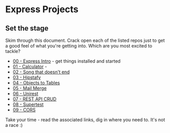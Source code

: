 # Express Projects

## Set the stage

Skim through this document. Crack open each of the listed repos just to get a good feel of what you're getting into. Which are you most excited to tackle?

- [00 - Express Intro](00-express-intro/README.md) - get things installed and started
- [01 - Calculator](01-calculator/README.md) -
- [02 - Song that doesn't end](02-song-that-doesnt-end/README.md)
- [03 - Hipstafy](03-hipstafy/README.md)
- [04 - Objects to Tables](04-objects-to-tables/README.md)
- [05 - Mail Merge](05-mail-merge/README.md)
- [06 - Unirest](06-unirest/README.md)
- [07 - REST API CRUD](07-rest-api-crud/README.md)
- [08 - Supertest](08-supertest/README.md)
- [09 - CORS](09-CORS/README.md)

Take your time - read the associated links, dig in where you need to.  It's not a race :)
